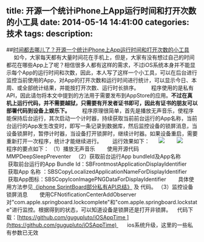 title: 开源一个统计iPhone上App运行时间和打开次数的小工具
date: 2014-05-14 14:41:00
categories: 技术
tags: 
description:
---
##[时间都去哪儿了？开源一个统计iPhone上App运行时间和打开次数的小工具](http://www.cnblogs.com/gugupluto/p/3561863.html)
         如今，大家每天都有大量时间花在手机上，但是，大家有没有想过自己的时间都花在哪些App上了呢？相信很多人都有这样的需求，不过iOS系统本身并不能显示每个App的运行时间和次数，因此，本人写了这样一个小工具，可以在后台进行监控当前使用的App，对App的打开次数和运行时间进行统计，可以显示今日、本周、或全部统计结果，并能按打开次数、运行时长排序。
       程序使用的是私有API，因此请勿将本文中提到的方法用于需要发布到AppStore的应用。**不过在真机上运行代码，并不需要越狱，只需要有开发者证书即可，因此有证书的朋友可以部署代码到设备上娱乐下。**
       程序原理很简单，首先是播放无声音乐，使程序能保持后台运行，其次启动一个计时器，持续获取当前前台运行的App名称，当前台运行的App发生改变时，即写一条记录到数据库，然后监控设备的锁屏消息，当设备锁屏时，暂停计时器，当设备打开锁屏时，继续计时器。如果设备重启，需要重新打开一次程序，统计才能继续进行。
      运行效果如下：
     ![](http://images.cnitblog.com/blog/542760/201402/231342198252412.png)        ![](http://images.cnitblog.com/blog/542760/201402/231342330751193.png) 
      程序的要点如下：
（1）播放无声音乐
       使用开源代码MMPDeepSleepPreventer
 
（2）获取前台运行App bundleId及App名称
       获取前台运行的App Bundle Id：SBFrontmostApplicationDisplayIdentifier
       获取App 名称 ：SBSCopyLocalizedApplicationNameForDisplayIdentifier
       获取App图标：SBSCopyIconImagePNGDataForDisplayIdentifier
       具体使用方法参见[《iphone SprintBoard部分私有API总结》](http://www.gugupluto.com/?p=56) 及 代码。
（3）监控设备锁屏消息
       使用CFNotificationCenterAddObserver对"com.apple.springboard.lockcomplete"和"com.apple.springboard.lockstate"进行监控。根据得到的状态，可以知道设备是锁屏还是打开非锁屏。
   代码下载：[https://github.com/gugupluto/iOSAppTime ](https://github.com/gugupluto/iOSAppTime)      
ios系统升级，这里的一些私有参数已无效
